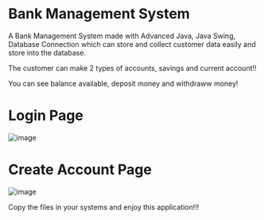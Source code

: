 # Bank Management System

A Bank Management System made with Advanced Java, Java Swing, Database Connection which can store and collect customer data easily and store into the database.

The customer can make 2 types of accounts, savings and current account!!

You can see balance available, deposit money and withdraww money!

# Login Page
![image](https://user-images.githubusercontent.com/96198018/212706395-d258abc6-5e87-4acf-b9ec-168b3b622ee7.png)

# Create Account Page
![image](https://user-images.githubusercontent.com/96198018/212708511-41ef2b98-ae98-4bd7-a6c7-c3caa75aceeb.png)

Copy the files in your systems and enjoy this application!!!
